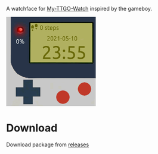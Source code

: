 A watchface for [My-TTGO-Watch](https://github.com/sharandac/My-TTGO-Watch) inspired by the gameboy.

![Preview](watchface_theme_prev.png)

# Download

Download package from [releases](https://github.com/guyou/my-ttgo-watch-face-gameboy/releases/latest)
